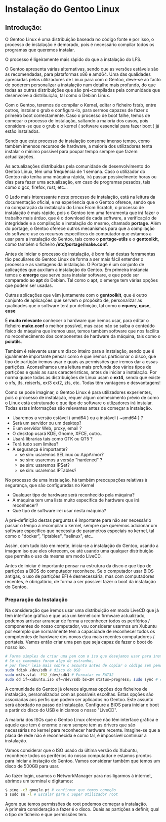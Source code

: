 # Instalação do Gentoo Linux

## Introdução:

O Gentoo Linux é uma distribuição baseada no código fonte e por isso,
o processo de instalação é demorado, pois é necessário compilar todos os programas que queremos instalar.

O processo é ligeiramente mais rápido do que a instalação do LFS.

O Gentoo apresenta várias alternativas, sendo que as versões estáveis são as recomendadas, para plataformas x86 e amd64.
Uma das qualidades apreciadas pelos utilizadores de Linux para com o Gentoo,
deve-se ao facto de poderem personalizar a instalação num detalhe mais profundo, do que todas as outras distribuições
que são pré-compiladas pela comunidade que desenvolve a distribuição, tal como o Debian Linux.

Com o Gentoo, teremos de compilar o Kernel, editar o ficheiro fstab, entre outros, instalar o grub e configura-lo, para sermos capazes de fazer o
primeiro boot correctamente. Caso o processo de boot falhe, temos de começar o processo de instalação, saltando a
maioria dos casos, pois considera-se que o grub e o kernel ( software essencial para fazer boot ) já estão instalados.

Sendo que este processo de instalação consome imenso tempo, como também imensos recursos de hardware,
a maioria dos utilizadores tenta instalar o mínimo possível para poupar tempo sempre que fazem actualizações.

As actualizações distribuidas pela comunidade de desenvolvimento do Gentoo Linux, têm uma frequência de 1 semana.
Caso o utilizador do Gentoo não tenha uma máquina rápida, irá passar possivelmente horas ou dias para fazer uma
actualização, em caso de programas pesados, tais como o gcc, firefox, rust, etc...

O Lado mais interessante neste processo de instalação, está na leitura da documentação oficial,
e na experiencia que o Gentoo oferece, sendo que na comparação da instalação do Linux From Scratch,
o processo de instalação é mais rápido, pois o Gentoo tem uma ferramenta que irá fazer o trabalho mais árduo,
que é o download de cada software, a verificação de integridade e a compilação e instalação do mesmo,
chamado <b>portage</b>. Além do portage, o Gentoo oferece outros mecanismos para que a compilação do software
use os recursos especificos do computador que estamos a usar para a instalação do Gentoo, tais como o
<b>portage-utils</b> e o <b>gentoolkit</b>, como também o ficheiro <b>/etc/portage/make.conf</b>.

Antes de iniciar o processo de instalação, é bom falar destas ferramentas tão peculiares do Gentoo Linux de
forma a ser mais fácil entender o processo e as vantagens da instalação. O Portage é um conjunto de aplicações
que auxiliam a instalação do Gentoo. Em primeira instancia temos o <b>emerge</b> que serve para instalar software,
e que pode ser comparado ao <b>apt</b> do Debian. Tal como o apt, o emerge tem várias opções que podem ser usadas.

Outras aplicações que vêm juntamente com o <b>gentoolkit</b>, que é outro conjunto de aplicações que servem o propósito de,
personalizar as qualidades que o software terá por definição, tal como o <b>equery, quse, euse</b>

É <b>muito relevante</b> conhecer o hardware que iremos usar, para editar o ficheiro <b>make.conf</b> o melhor possível,
mas caso não se saiba o conteúdo físico da máquina que iremos usar, temos também software que nos facilita no
reconhecimento dos componentes de hardware da máquina, tais como o <b>pciutils</b>.

Também é relevante usar um disco inteiro para a instalação, sendo que é igualmente importante pensar como é que iremos
particionar o disco, que tipo de partição iremos usar e quais as permissões que iremos dar a essas partições.
Aconselhamos uma leitura mais profunda dos vários tipos de partições e quais as suas caracteristicas, antes de iniciar a
instalação. Por norma quase todas as distribuições de Linux usam o <b>ext4</b>, sendo que existe o
xfs, jfs, reiserfs, ext3 ext2, zfs, etc. Todas têm vantagens e desvantagens!

Como se pode imaginar, o Gentoo Linux é para utilizadores experientes, pois o processo de instalação, requer algum
conhecimento prévio de como o Linux está estruturado e que tipo de software o utlizadores irá instalar.
Todas estas informações são relevantes antes de começar a instalação.

- Usaremos a versão estável ( amd64 ) ou a instável ( ~amd64 ) ?
- Será um servidor ou um desktop?
- É um servidor Web, proxy, email ?
- O desktop usará KDE, Gnome, XFCE, outro..
- Usará librarias tais como GTK ou QT5 ?
- Terá tudo sem limites?
- A segurança é importante?
  - se sim: usaremos SELinux ou AppArmor?
  - se sim: usaremos a versão "hardened" ?
  - se sim: usaremos IPSet?
  - se sim: usaremos IPTables?

No processo de uma instalação, há também preocupações relativas à segurança, que são configuradas no Kernel

- Qualquer tipo de hardware será reconhecido pela máquina?
- A máquina tem uma lista muito especifica de hardware que irá reconhecer?
- Que tipo de software irei usar nesta máquina?

A pré-definição destas perguntas é importante para não ser necessário passar o tempo a recompilar o kernel,
sempre que queremos adicionar um software especifico que necessita de parametros especiais no kernel, tal como o
"docker", "iptables", "selinux", etc..

Assim, com tudo isto em mente, inicia-se a instalação do Gentoo, usando a imagem iso que eles oferecem,
ou até usando uma qualquer distribuição que permita o uso da mesma em modo LiveCD.

Antes de iniciar é importante pensar na estrutura da disco e que tipo de partiçóes a BIOS do computador reconhece.
Se o computador usar BIOS antigas, o uso de partições EFI é desnecessária, mas com computadores recentes, é obrigatório,
de forma a ser possível fazer o boot da instalação do Gentoo.

### Preparação da Instalação

Na consideração que iremos usar uma distribuição em modo LiveCD que já tem interface gráfica e que usa um kernel com
firmware actualizado, podemos arriscar arrancar de forma a reconhecer todos os periférios / componentes do nosso computador,
vou considerar usarmos um Xubuntu por exemplo que normalmente tem a capacidade de reconhecer todos os compotentes de
hardware dos novos e\ou mais recentes computadores / portateis. Vamos então criar uma pen que seja capaz de fazer o boot
do nosso iso.

```sh
# Forma simples de criar uma pen com o iso que desejamos usar para instalar o Gentoo
# Se os comandos forem algo de estranho,
# por favor leia mais sobre o assunto antes de copiar o código sem pensar o que está a fazer !
sudo fdisk /dev/sdb # disco do USB
sudo mkfs.vfat -F32 /dev/sdb1 # Formatar em FAT32
sudo dd if=xubuntu.iso of=/dev/sdb bs=2M status=progress; sudo sync # copia do ISO para o USB
```

A comunidade do Gentoo já oferece algumas opções dos ficheiros de instalação, personalizados com as possíveis escolhas.
Estas opções são associadas aos perfis que podem ser aplicados no Gentoo. Este assunto será abordado no passo de
Instalação. Configure a BIOS para iniciar o boot a partir do disco do USB e iniciamos o nosso "LiveCD".

A maioria dos ISOs que o Gentoo Linux oferece não têm interface gráfica e aquele que tem é enorme e nem sempre tem as
drivers que são necessárias no kernel para reconhecer hardware recente. Imagine-se que a placa de rede não é reconhecida
e como tal, é impossível continuar a instalação.

Vamos considerar que o ISO usado da última versão do Xubuntu, reconhece todos os periférios do nosso computador e
estamos prontos para iniciar a instação do Gentoo. Vamos considerar também que temos um disco de 500GB para usar.

Ao fazer login, usamos o NetworkManager para nos ligarmos à internet, abrimos um terminal e digitamos:

```sh
$ ping -c3 google.pt # confirmar que temos coneção
$ sudo su -l # Escalar para o Super Utilizador root
```

Agora que temos permissões de root podemos começar a instalação. <br>
A primeira consideração a fazer é o disco. Quais as partições a definir, qual o tipo de ficheiro e que permissões tem.
